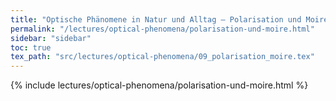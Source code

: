 ```yaml
---
title: "Optische Phänomene in Natur und Alltag – Polarisation und Moiré"
permalink: "/lectures/optical-phenomena/polarisation-und-moire.html"
sidebar: "sidebar"
toc: true
tex_path: "src/lectures/optical-phenomena/09_polarisation_moire.tex"
---
```


{% include lectures/optical-phenomena/polarisation-und-moire.html %}